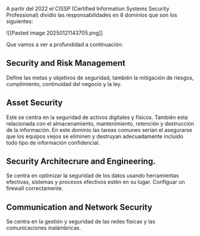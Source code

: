 A partir del 2022 el CISSP (Certified Information Systems Security Professional) dividio las responsabilidades en 8 dominios que son los siguientes: 

![[Pasted image 20250121143705.png]]

Que vamos a ver a profundidad a continuación: 

## Security and Risk Management

Define las metas y objetivos de seguridad, también la mitigación de riesgos, cumplimiento, continuidad del negocio y la ley. 

## Asset Security

Este se centra en la seguridad de activos digitales y físicos. También esta relacionada con el almacenamiento, mantenimiento, retención y destrucción de la información. 
En este dominio las tareas comunes serian el asegurarse que los equipos viejos se eliminen y destruyan adecuadamente incluido todo tipo de información confidencial. 

## Security Architecrure and Engineering. 

Se centra en optimizar la seguridad de los datos usando herramientas efectivas, sistemas y procesos efectivos estén en su lugar. 
Configuar un firewall correctamente.

## Communication and Network Security


Se centra en la gestión y seguridad de las redes físicas y las comunicaciones inalámbricas. 



